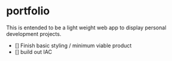# portfolio
This is entended to be a light weight web app to display personal development projects.

- [] Finish basic styling / minimum viable product
- [] build out IAC